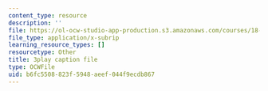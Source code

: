 ```yaml
---
content_type: resource
description: ''
file: https://ol-ocw-studio-app-production.s3.amazonaws.com/courses/18-06sc-linear-algebra-fall-2011/b6fc5508823f5948aeef044f9ecdb867_J7DzL2_Na80.vtt
file_type: application/x-subrip
learning_resource_types: []
resourcetype: Other
title: 3play caption file
type: OCWFile
uid: b6fc5508-823f-5948-aeef-044f9ecdb867
---
```

